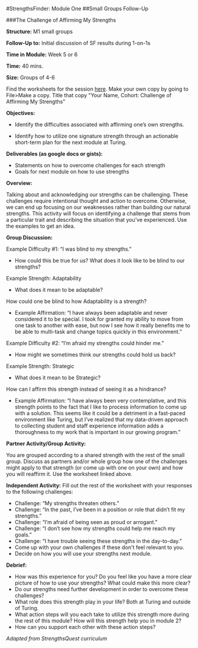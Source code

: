 #StrengthsFinder: Module One 
##Small Groups Follow-Up


###The Challenge of Affirming My Strengths


**Structure:** M1 small groups

**Follow-Up to:** Initial discussion of SF results during 1-on-1s

**Time in Module:** Week 5 or 6

**Time:** 40 mins. 

**Size:** Groups of 4-6

Find the worksheets for the session [here](https://docs.google.com/document/d/1st3WH7cqXZqiXqYwYqiGbXrYf4st0hdeHvBwVIOD6SQ/edit?usp=sharing). Make your own copy by going to File>Make a copy. Title that copy "Your Name, Cohort: Challenge of Affirming My Strengths"

**Objectives:**

* Identify the difficulties associated with affirming one’s own strengths.

* Identify how to utilize one signature strength through an actionable short-term plan for the next module at Turing.

**Deliverables (as google docs or gists):**

* Statements on how to overcome challenges for each strength
* Goals for next module on how to use strengths

**Overview:**

Talking about and acknowledging our strengths can be challenging. These challenges require intentional thought and action to overcome. Otherwise, we can end up focusing on our weaknesses rather than building our natural strengths. This activity will focus on identifying a challenge that stems from a particular trait and describing the situation that you’ve experienced. Use the examples to get an idea.

**Group Discussion:**

Example Difficulty #1: “I was blind to my strengths.”

* How could this be true for us? What does it look like to be blind to our strengths?

Example Strength: Adaptability

* What does it mean to be adaptable?

How could one be blind to how Adaptability is a strength? 

* Example Affirmation: “I have always been adaptable and never considered it to be special. I took for granted my ability to move from one task to another with ease, but now I see how it really benefits me to be able to multi-task and change topics quickly in this environment.”


Example Difficulty #2: “I’m afraid my strengths could hinder me.”

* How might we sometimes think our strengths could hold us back?

Example Strength: Strategic

* What does it mean to be Strategic? 

How can I affirm this strength instead of seeing it as a hindrance?

* Example Affirmation: “I have always been very contemplative, and this strength points to the fact that I like to process information to come up with a solution. This seems like it could be a detriment in a fast-paced environment like Turing, but I’ve realized that my data-driven approach to collecting student and staff experience information adds a thoroughness to my work that is important in our growing program.”


**Partner Activity/Group Activity:**

You are grouped according to a shared strength with the rest of the small group. Discuss as partners and/or whole group how one of the challenges might apply to that strength (or come up with one on your own) and how you will reaffirm it. Use the worksheet linked above.


**Independent Activity:** 
Fill out the rest of the worksheet with your responses to the following challenges:

* Challenge: “My strengths threaten others.”
* Challenge: “In the past, I’ve been in a position or role that didn’t fit my strengths.”
* Challenge: “I’m afraid of being seen as proud or arrogant.”
* Challenge: “I don’t see how my strengths could help me reach my goals.”
* Challenge: “I have trouble seeing these strengths in the day-to-day.”
* Come up with your own challenges if these don't feel relevant to you.
* Decide on how you will use your strengths next module. 

**Debrief:**

* How was this experience for you? Do you feel like you have a more clear picture of how to use your strengths? What could make this more clear?
* Do our strengths need further development in order to overcome these challenges?
* What role does this strength play in your life? Both at Turing and outside of Turing.
* What action steps will you each take to utilize this strength more during the rest of this module? How will this strength help you in module 2?
* How can you support each other with these action steps?












*Adapted from StrengthsQuest curriculum*

